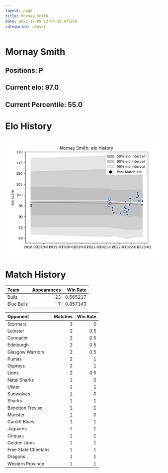 ```yaml
---  
layout: page  
title: Mornay Smith  
date: 2022-12-09 13:04:30.975856  
categories: player  
---
```

# Mornay Smith

## Positions: P

## Current elo: 97.0

## Current Percentile: 55.0

# Elo History


![elo history](history_MornaySmith.png)
# Match History


| Team       |   Appearances |   Win Rate |
|:-----------|--------------:|-----------:|
| Bulls      |            23 |   0.565217 |
| Blue Bulls |             7 |   0.857143 |

| Opponent            |   Matches |   Win Rate |
|:--------------------|----------:|-----------:|
| Stormers            |         3 |        0   |
| Leinster            |         2 |        0.5 |
| Connacht            |         2 |        0.5 |
| Edinburgh           |         2 |        0.5 |
| Glasgow Warriors    |         2 |        0.5 |
| Pumas               |         2 |        1   |
| Ospreys             |         2 |        1   |
| Lions               |         2 |        0.5 |
| Natal Sharks        |         1 |        0   |
| Ulster              |         1 |        1   |
| Sunwolves           |         1 |        0   |
| Sharks              |         1 |        1   |
| Benetton Treviso    |         1 |        1   |
| Munster             |         1 |        0   |
| Cardiff Blues       |         1 |        1   |
| Jaguares            |         1 |        1   |
| Griquas             |         1 |        1   |
| Golden Lions        |         1 |        1   |
| Free State Cheetahs |         1 |        1   |
| Dragons             |         1 |        1   |
| Western Province    |         1 |        1   |